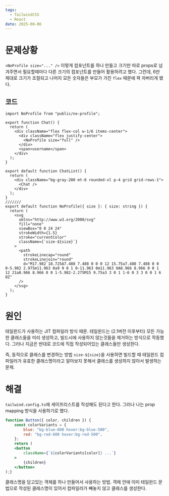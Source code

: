 ```yaml
---
tags:
  - TailwindCSS
  - React
date: 2025-08-06
---
```

# 문제상황
`<NoProfile size="..." />` 이렇게 컴포넌트를 하나 만들고 크기만 따로 props로 넘겨주면서 필요할때마다 다른 크기의 컴포넌트를 만들어 활용하려고 했다.
그런데, 6만 제대로 크기가 조절되고 나머지 모든 숫자들은 부모가 가진 `flex` 때문에 꽉 차버리게 됐다.
## 코드
```tsx
import NoProfile from "public/no-profile";

export function Chat() {
  return (
    <div className="flex flex-col w-1/6 items-center">
      <div className="flex justify-center">
        <NoProfile size="full" />
      </div>
      <span>username</span>
    </div>
  );
}

export default function ChatList() {
  return (
    <div className="bg-gray-200 mt-6 rounded-xl p-4 grid grid-rows-1">
      <Chat />
    </div>
  );
}
///////
export default function NoProfile({ size }: { size: string }) {
  return (
    <svg
      xmlns="http://www.w3.org/2000/svg"
      fill="none"
      viewBox="0 0 24 24"
      strokeWidth={1.5}
      stroke="currentColor"
      className={`size-${size}`}
    >
      <path
        strokeLinecap="round"
        strokeLinejoin="round"
        d="M17.982 18.725A7.488 7.488 0 0 0 12 15.75a7.488 7.488 0 0 0-5.982 2.975m11.963 0a9 9 0 1 0-11.963 0m11.963 0A8.966 8.966 0 0 1 12 21a8.966 8.966 0 0 1-5.982-2.275M15 9.75a3 3 0 1 1-6 0 3 3 0 0 1 6 0Z"
      />
    </svg>
  );
}

```
# 원인
테일윈드가 사용하는 JIT 컴파일러 방식 때문.
테일윈드는 (2.1버전 이후부터) 모든 가능한 클래스들을 미리 생성하고, 빌드시에 사용하지 않는것들을 제거하는 방식으로 작동했다.
그러나 지금은 반대로 코드에 직접 작성되어있는 클래스들만 생성한다.

즉, 동적으로 클래스를 변경하는 방법 `size-${size}`을 사용하면 빌드할 때 테일윈드 컴파일러가 유효한 클래스명이라고 알아보지 못해서 클래스를 생성하지 않아서 발생하는 문제.

# 해결
`tailwind.config.ts`에 세이프리스트를 작성해도 된다고 한다.
그러나 나는 prop mapping 방식을 사용하기로 했다.
```jsx
function Button({ color, children }) {
	const colorVariants = {
	    blue: "bg-blue-600 hover:bg-blue-500",
	    red: "bg-red-600 hover:bg-red-500",  
	};  
	return (
	<button 
		className={`${colorVariants[color]} ...`}
	>
		{children}
	</button>
);}
```
클래스명을 담고있는 객체를 하나 만들어서 사용하는 방법.
객체 안에 이미 테일윈드 문법으로 작성된 클래스명이 있어서 컴파일러가 빼놓지 않고 클래스를 생성한다.

